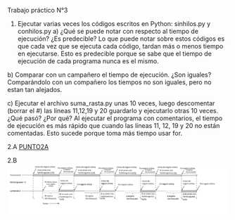 Trabajo práctico N°3
1) Ejecutar varias veces los códigos escritos en Python: sinhilos.py y
conhilos.py
a) ¿Qué se puede notar con respecto al tiempo de ejecución? ¿Es
predecible?
Lo que puede notar sobre estos códigos es que cada vez que se ejecuta cada código, tardan más o menos tiempo en ejecutarse. Esto es predecible porque se sabe que el tiempo de ejecución de cada programa nunca es el mismo.

b) Comparar con un campañero el tiempo de ejecución. ¿Son iguales?
Comparándolo con un compañero los tiempos no son iguales, pero no estan tan alejados.

c) Ejecutar el archivo suma_rasta.py unas 10 veces, luego descomentar
(borrar el #) las líneas 11,12,19 y 20 guardarlo y ejecutarlo otras 10
veces. ¿Qué pasó? ¿Por qué?
Al ejecutar el programa con comentarios, el tiempo de ejecución es más rápido que cuando las líneas 11, 12, 19 y 20 no están comentadas. Esto sucede porque toma más tiempo usar for.

2.A
<a href="./TP3/RaceCondition/con_race_condition.c">PUNTO2A</a>

2.B
<img src="./2b.jpg">
